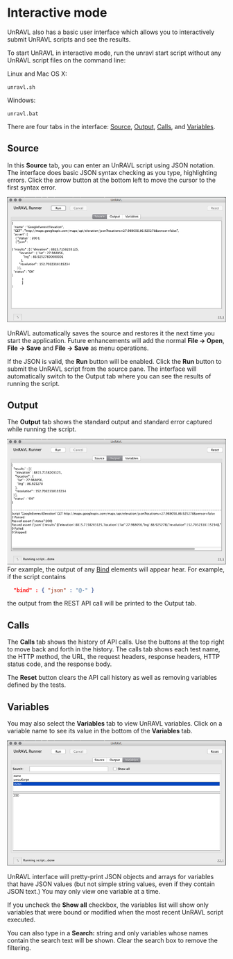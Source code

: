 # Interactive mode

UnRAVL also has a basic user interface which allows you
to interactively submit UnRAVL scripts and see the results.

To start UnRAVL in interactive mode, run the unravl
start script without any UnRAVL script files on the command line:

Linux and Mac OS X:
```
unravl.sh
```
Windows:
```
unravl.bat
```

There are four tabs in the interface: [Source](#source),
[Output](#output), [Calls](#calls), and [Variables](#variables).

## Source

In this **Source** tab,
you can enter an UnRAVL script using JSON notation.
The interface does basic JSON syntax checking as you type,
highlighting errors. Click the arrow button at the bottom
left to move the cursor to the first syntax error.

![The UnRAVL Source tab](UnRAVL-UI-source.png)

UnRAVL automatically saves the source and restores
it the next time you start the application.
Future enhancements will add the normal **File -> Open**,
**File -> Save** and **File -> Save** as menu operations.

If the JSON is valid, the **Run** button will be enabled.
Click the **Run** button to
submit the UnRAVL script from the source pane.
The interface will  automatically switch to the Output tab where you
can see the results of running the script.

## Output

The **Output** tab shows the standard output and standard error
captured while running the script.

![The UnRAVL Output tab](UnRAVL-UI-output.png)
For example, the output of any [Bind](../Bind.md) elements
will appear hear. For example, if the script contains

```JSON
  "bind" : { "json" : "@-" }
```
the output from the REST API call will be printed to
the Output tab.

## Calls

The **Calls** tab shows the history of API calls.
Use the buttons at the top right to move back and forth
in the history. The calls tab shows each
test name, the HTTP method, the URL,
the request headers, response headers,
HTTP status code, and the response body.

The **Reset** button clears the API call history
as well as removing variables defined by the
tests.

## Variables

You may also select the **Variables** tab to view UnRAVL
variables. Click on a variable name to see its
value in the bottom of the **Variables** tab.

![The UnRAVL Variables tab](UnRAVL-UI-variables.png)

UnRAVL interface will pretty-print JSON objects
and arrays for variables that have JSON values
(but not simple string values, even if they contain
JSON text.) You may only view one variable at a time.

If you uncheck the **Show all** checkbox, the variables
list will show only variables that were bound or
modified when the most recent UnRAVL script executed.

You can also type in a **Search:** string and only variables
whose names contain the search text will be shown.
Clear the search box to remove the filtering.

